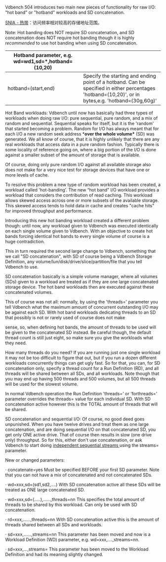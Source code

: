 Vdbench 504 introduces two main new pieces of functionality for raw I/O: "hot band" or "hotband" workloads and SD concatenation.

 [SNIA - 热带](https://www.snia.org/education/online-dictionary/term/hot-band)：访问频率相对较高的存储地址范围。

Note: Hot banding does NOT require SD concatenation, and SD concatenation does NOT require hot banding though it is highly *recommended* to use hot banding when using SD concatenation.

 

| Hotband parameter, e.g. wd=wd1,sd=*,hotband=(10,20) |                                                              |
| --------------------------------------------------- | ------------------------------------------------------------ |
| hotband=(start,end)                                 | Specify the starting and ending point of a hotband. Can be specified in either percentages 'hotband=(10,20)', or in bytes,e.g. 'hotband=(30g,60g)' |

  

Hot Band workloads: Vdbench until now has basically had three types of workloads when doing raw I/O: pure sequential, pure random, and a mix of random and sequential. Sequential speaks for itself, but it is the 'random' that started becoming a problem. Random for I/O has always meant that for each I/O a new random seek address ***over the whole volume\*** (SD) was generated. We all know of course, that it is highly unlikely that there are any real workloads that access data in a pure random fashion. Typically there is some locality of reference going on, where a big portion of the I/O is done against a smaller subset of the amount of storage that is available.

Of course, doing only pure random I/O against all available storage also does not make for a very nice test for storage devices that have one or more levels of cache.

 

To resolve this problem a new type of random workload has been created, a workload called 'hot-banding'. The new “hot band” I/O workload provides a workload that considers the contribution of read caching. This workload allows skewed access across one or more subsets of the available storage. This skewed access tends to hold data in cache and creates "cache hits" for improved throughput and performance.

 

Introducing this new hot banding workload created a different problem though: until now, any workload given to Vdbench was executed identically on each single volume given to Vdbench. With an objective to create hot bands forcing identical hot bands to every single volume of course is a huge contradiction.

 

This in turn required the second large change to Vdbench, something that we call "SD concatenation", with SD of course being a Vdbench Storage Definition, any volume/lun/disk/drive/slice/partition/file that you tell Vdbench to use.

SD concatenation basically is a simple volume manager, where all volumes (SDs) given to a workload are treated as if they are one large concatenated storage device. The hot band workloads then are executed against these concatenated volumes.

 

This of course was not all: normally, by using the 'threads=' parameter you tell Vdbench what the maximum amount of concurrent outstanding I/O may be against each SD. With hot band workloads dedicating threads to an SD that possibly is not or rarely used of course does not make



 

sense, so, when defining hot bands, the amount of threads to be used will be given to the concatenated SD instead. Be careful though, the default thread count is still just eight, so make sure you give the workloads what they need.

 

How many threads do you need? If you are running just one single workload it may not be too difficult to figure that out, but if you run a dozen different workloads concurrently things can get ugly fast. So for that, you can, for SD concatenation only, specify a thread count for a Run Definition (RD), and all threads will be shared between all SDs, and all workloads. Note though that you may end up having 500 threads and 500 volumes, but all 500 threads will be used for the slowest volume.

 

In normal Vdbench operation the Run Definition 'threads=' or 'forthreads=' parameter overrides the threads= value for each individual SD. With SD concatenation active however this is the TOTAL amount of threads that will be shared.

 

SD concatenation and sequential I/O: Of course, no good deed goes unpunished. When you have twelve drives and treat them as one large concatenation, and are doing sequential I/O on that concatenated SD, you get only ONE active drive. That of course then results in slow (one drive only) throughput. So for this, either don't use concatenation, or ask Vdbench to start doing [independent sequential streams ](#_bookmark94)using the streams= parameter.

 

New or changed parameters:

· concatenate=yes	Must be specified BEFORE your first SD parameter. Note that you can not have a mix of concatenated and not concatenated SDs.

· wd=xxx,sd=(sd1,sd2,….)	With SD concatenation active all these SDs will be treated as ONE large concatenated SD.

· wd=xxx,sd=(…..),……,threads=nn This specifies the total amount of threads to be shared by this workload. Can only be used with SD concatenation.

· rd=xxx,……,threads=nn	With SD concatenation active this is the amount of threads shared between all SDs and workloads.

· sd=xxx,……,streams=nn	This parameter has been moved and now is a Workload Definition (WD) parameter, e.g. wd=xxx,….,streams=nn.

· sd=xxx,…,streams=	This parameter has been moved to the Workload Definition and had its meaning slightly changed.